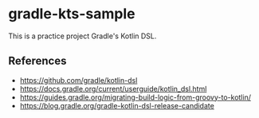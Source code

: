 # gradle-kts-sample

This is a practice project  Gradle's Kotlin DSL.

## References
- https://github.com/gradle/kotlin-dsl
- https://docs.gradle.org/current/userguide/kotlin_dsl.html
- https://guides.gradle.org/migrating-build-logic-from-groovy-to-kotlin/
- https://blog.gradle.org/gradle-kotlin-dsl-release-candidate
